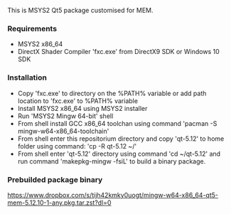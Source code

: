 This is MSYS2 Qt5 package customised for MEM.

### Requirements ###
 - MSYS2 x86_64
 - DirectX Shader Compiler 'fxc.exe' from DirectX9 SDK or Windows 10 SDK

### Installation ###
 - Copy 'fxc.exe' to directory on the %PATH% variable or add path location to 'fxc.exe' to %PATH% variable
 - Install MSYS2 x86_64 using MSYS2 installer
 - Run 'MSYS2 Mingw 64-bit' shell
 - From shell install GCC x86_64 toolchan using command 'pacman -S mingw-w64-x86_64-toolchain'
 - From shell enter this repositorium directory and copy 'qt-5.12' to home folder using command:
   'cp -R qt-5.12 ~/'
 - From shell enter 'qt-5.12' directory using command 'cd ~/qt-5.12' and run command 'makepkg-mingw -fsiL' to build a binary package.

### Prebuilded package binary ###

https://www.dropbox.com/s/tijh42kmky0uogt/mingw-w64-x86_64-qt5-mem-5.12.10-1-any.pkg.tar.zst?dl=0
